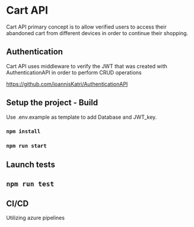 # Cart API

Cart API primary concept is to allow verified users to access their abandoned cart from different devices in order to continue their shopping. 

## Authentication 
Cart API uses middleware to verify the JWT that was created with AuthenticationAPI in order to perform CRUD operations
  
https://github.com/ioannisKatri/AuthenticationAPI

## Setup the project - Build

Use .env.example as template to add Database and JWT_key.

### `npm install`

### `npm run start`

## Launch tests

## `npm run test`

## CI/CD
Utilizing azure pipelines


